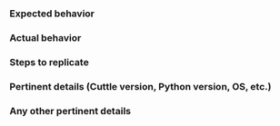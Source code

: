 <!---
Before posting this issue, please ask yourself these questions. Have you checked the issue tracker to see if your issue has already been filed? Have you read the documentation to make sure you understand the expected behavior? Is the problem with one of Cuttle's dependencies? If you just have a question, please head over to the [mail list](https://groups.google.com/forum/#!forum/cuttle). If none of the above apply, please file an issue.
--->

### Expected behavior



### Actual behavior



### Steps to replicate



### Pertinent details (Cuttle version, Python version, OS, etc.)



### Any other pertinent details

